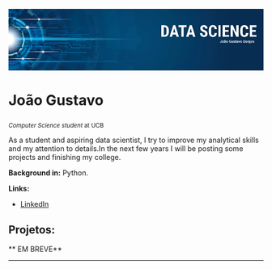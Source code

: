 <p align="center">
  <img src="bannerDS.png" >
</p>

# João Gustavo
<sub>*Computer Science student* at UCB</sub>

As a student and aspiring data scientist, I try to improve my analytical skills and my attention to details.In the next few years I will be posting some projects and finishing my college.

**Background in:** Python.

**Links:**
* [LinkedIn](https://www.linkedin.com/in/joão-gustavo-borges-e-souza-6700451b8/)


## Projetos:
** EM BREVE**

---




